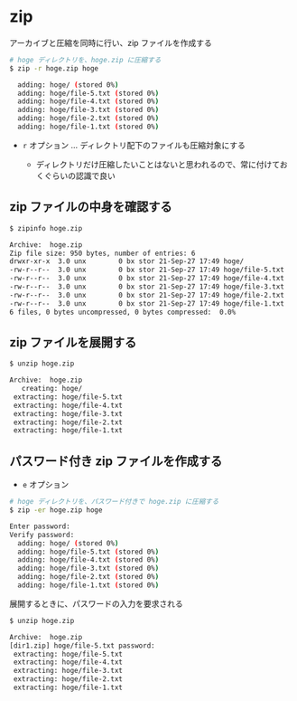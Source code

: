 # zip

アーカイブと圧縮を同時に行い、zip ファイルを作成する

```bash
# hoge ディレクトリを、hoge.zip に圧縮する
$ zip -r hoge.zip hoge

  adding: hoge/ (stored 0%)
  adding: hoge/file-5.txt (stored 0%)
  adding: hoge/file-4.txt (stored 0%)
  adding: hoge/file-3.txt (stored 0%)
  adding: hoge/file-2.txt (stored 0%)
  adding: hoge/file-1.txt (stored 0%)
```

- `r` オプション … ディレクトリ配下のファイルも圧縮対象にする

  - ディレクトリだけ圧縮したいことはないと思われるので、常に付けておくぐらいの認識で良い

## zip ファイルの中身を確認する

```bash
$ zipinfo hoge.zip

Archive:  hoge.zip
Zip file size: 950 bytes, number of entries: 6
drwxr-xr-x  3.0 unx        0 bx stor 21-Sep-27 17:49 hoge/
-rw-r--r--  3.0 unx        0 bx stor 21-Sep-27 17:49 hoge/file-5.txt
-rw-r--r--  3.0 unx        0 bx stor 21-Sep-27 17:49 hoge/file-4.txt
-rw-r--r--  3.0 unx        0 bx stor 21-Sep-27 17:49 hoge/file-3.txt
-rw-r--r--  3.0 unx        0 bx stor 21-Sep-27 17:49 hoge/file-2.txt
-rw-r--r--  3.0 unx        0 bx stor 21-Sep-27 17:49 hoge/file-1.txt
6 files, 0 bytes uncompressed, 0 bytes compressed:  0.0%
```

## zip ファイルを展開する

```bash
$ unzip hoge.zip

Archive:  hoge.zip
   creating: hoge/
 extracting: hoge/file-5.txt
 extracting: hoge/file-4.txt
 extracting: hoge/file-3.txt
 extracting: hoge/file-2.txt
 extracting: hoge/file-1.txt
```

## パスワード付き zip ファイルを作成する

- `e` オプション

```bash
# hoge ディレクトリを、パスワード付きで hoge.zip に圧縮する
$ zip -er hoge.zip hoge

Enter password:
Verify password:
  adding: hoge/ (stored 0%)
  adding: hoge/file-5.txt (stored 0%)
  adding: hoge/file-4.txt (stored 0%)
  adding: hoge/file-3.txt (stored 0%)
  adding: hoge/file-2.txt (stored 0%)
  adding: hoge/file-1.txt (stored 0%)
```

展開するときに、パスワードの入力を要求される

```bash
$ unzip hoge.zip

Archive:  hoge.zip
[dir1.zip] hoge/file-5.txt password:
 extracting: hoge/file-5.txt
 extracting: hoge/file-4.txt
 extracting: hoge/file-3.txt
 extracting: hoge/file-2.txt
 extracting: hoge/file-1.txt
```
